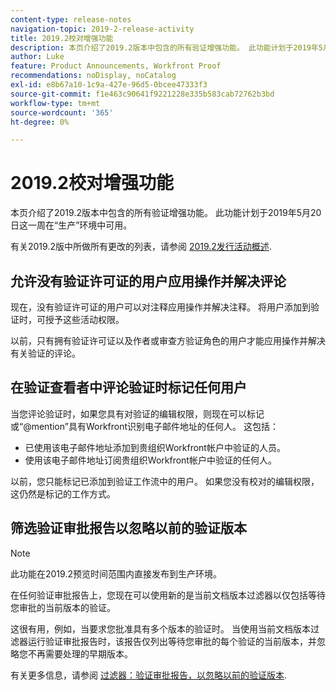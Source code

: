 ```yaml
---
content-type: release-notes
navigation-topic: 2019-2-release-activity
title: 2019.2校对增强功能
description: 本页介绍了2019.2版本中包含的所有验证增强功能。 此功能计划于2019年5月20日这一周在“生产”环境中可用。
author: Luke
feature: Product Announcements, Workfront Proof
recommendations: noDisplay, noCatalog
exl-id: e8b67a10-1c9a-427e-96d5-0bcee47333f3
source-git-commit: f1e463c90641f9221228e335b583cab72762b3bd
workflow-type: tm+mt
source-wordcount: '365'
ht-degree: 0%

---
```


# 2019.2校对增强功能

本页介绍了2019.2版本中包含的所有验证增强功能。 此功能计划于2019年5月20日这一周在“生产”环境中可用。

有关2019.2版中所做所有更改的列表，请参阅 [2019.2发行活动概述](../../../../product-announcements/product-releases/quarterly-release-archive/2019.2-release-activity/2019-2-release-activity-overview.md).

## 允许没有验证许可证的用户应用操作并解决评论

现在，没有验证许可证的用户可以对注释应用操作并解决注释。 将用户添加到验证时，可授予这些活动权限。

以前，只有拥有验证许可证以及作者或审查方验证角色的用户才能应用操作并解决有关验证的评论。

## 在验证查看者中评论验证时标记任何用户

当您评论验证时，如果您具有对验证的编辑权限，则现在可以标记或“@mention”具有Workfront识别电子邮件地址的任何人。 这包括：

* 已使用该电子邮件地址添加到贵组织Workfront帐户中验证的人员。
* 使用该电子邮件地址订阅贵组织Workfront帐户中验证的任何人。

以前，您只能标记已添加到验证工作流中的用户。 如果您没有校对的编辑权限，这仍然是标记的工作方式。

## 筛选验证审批报告以忽略以前的验证版本

>[!NOTE]
>
>此功能在2019.2预览时间范围内直接发布到生产环境。

在任何验证审批报告上，您现在可以使用新的是当前文档版本过滤器以仅包括等待您审批的当前版本的验证。

这很有用，例如，当要求您批准具有多个版本的验证时。 当使用当前文档版本过滤器运行验证审批报告时，该报告仅列出等待您审批的每个验证的当前版本，并忽略您不再需要处理的早期版本。

有关更多信息，请参阅 [过滤器：验证审批报告，以忽略以前的验证版本](../../../../reports-and-dashboards/reports/custom-view-filter-grouping-samples/filter-proof-approval-report.md).

